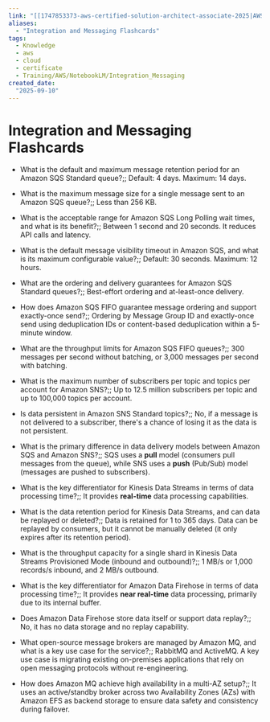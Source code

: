 ```yaml
---
link: "[[1747853373-aws-certified-solution-architect-associate-2025|AWS Certified Solution Architect Associate 2025]]"
aliases: 
  - "Integration and Messaging Flashcards"
tags:
  - Knowledge
  - aws
  - cloud
  - certificate
  - Training/AWS/NotebookLM/Integration_Messaging
created_date:
  "2025-09-10"
---
```

# Integration and Messaging Flashcards
- What is the default and maximum message retention period for an Amazon SQS Standard queue?;; Default: 4 days. Maximum: 14 days.
<!--SR:!2025-10-16,17,230-->
- What is the maximum message size for a single message sent to an Amazon SQS queue?;; Less than 256 KB.
<!--SR:!2025-11-15,40,250-->
- What is the acceptable range for Amazon SQS Long Polling wait times, and what is its benefit?;; Between 1 second and 20 seconds. It reduces API calls and latency.
<!--SR:!2025-11-04,33,250-->
- What is the default message visibility timeout in Amazon SQS, and what is its maximum configurable value?;; Default: 30 seconds. Maximum: 12 hours.
<!--SR:!2025-10-22,23,250-->
- What are the ordering and delivery guarantees for Amazon SQS Standard queues?;; Best-effort ordering and at-least-once delivery.
<!--SR:!2025-10-19,23,250-->
- How does Amazon SQS FIFO guarantee message ordering and support exactly-once send?;; Ordering by Message Group ID and exactly-once send using deduplication IDs or content-based deduplication within a 5-minute window.
<!--SR:!2025-10-28,19,190-->
- What are the throughput limits for Amazon SQS FIFO queues?;; 300 messages per second without batching, or 3,000 messages per second with batching.
<!--SR:!2025-10-15,16,230-->
- What is the maximum number of subscribers per topic and topics per account for Amazon SNS?;; Up to 12.5 million subscribers per topic and up to 100,000 topics per account.
<!--SR:!2025-10-18,24,270-->
- Is data persistent in Amazon SNS Standard topics?;; No, if a message is not delivered to a subscriber, there's a chance of losing it as the data is not persistent.
<!--SR:!2025-11-09,41,290-->
- What is the primary difference in data delivery models between Amazon SQS and Amazon SNS?;; SQS uses a **pull** model (consumers pull messages from the queue), while SNS uses a **push** (Pub/Sub) model (messages are pushed to subscribers).
<!--SR:!2025-10-23,24,250-->
- What is the key differentiator for Kinesis Data Streams in terms of data processing time?;; It provides **real-time** data processing capabilities.
<!--SR:!2025-11-14,46,290-->
- What is the data retention period for Kinesis Data Streams, and can data be replayed or deleted?;; Data is retained for 1 to 365 days. Data can be replayed by consumers, but it cannot be manually deleted (it only expires after its retention period).
<!--SR:!2025-10-18,19,250-->
- What is the throughput capacity for a single shard in Kinesis Data Streams Provisioned Mode (inbound and outbound)?;; 1 MB/s or 1,000 records/s inbound, and 2 MB/s outbound.
<!--SR:!2025-10-22,23,250-->
- What is the key differentiator for Amazon Data Firehose in terms of data processing time?;; It provides **near real-time** data processing, primarily due to its internal buffer.
<!--SR:!2025-11-11,43,290-->
- Does Amazon Data Firehose store data itself or support data replay?;; No, it has no data storage and no replay capability.
<!--SR:!2025-11-15,47,290-->
- What open-source message brokers are managed by Amazon MQ, and what is a key use case for the service?;; RabbitMQ and ActiveMQ. A key use case is migrating existing on-premises applications that rely on open messaging protocols without re-engineering.
<!--SR:!2025-11-05,37,290-->
- How does Amazon MQ achieve high availability in a multi-AZ setup?;; It uses an active/standby broker across two Availability Zones (AZs) with Amazon EFS as backend storage to ensure data safety and consistency during failover.
<!--SR:!2025-10-18,24,270-->



